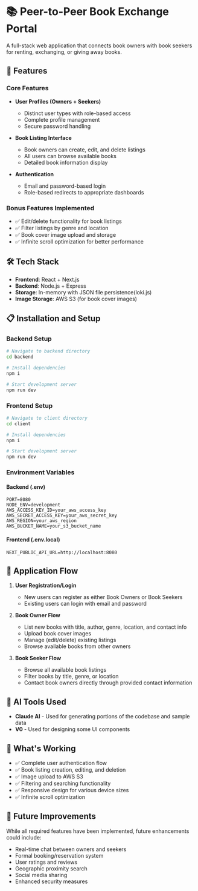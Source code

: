 # 📚 Peer-to-Peer Book Exchange Portal

A full-stack web application that connects book owners with book seekers for renting, exchanging, or giving away books.

## 🚀 Features

### Core Features
- **User Profiles (Owners + Seekers)**
  - Distinct user types with role-based access
  - Complete profile management
  - Secure password handling

- **Book Listing Interface**
  - Book owners can create, edit, and delete listings
  - All users can browse available books
  - Detailed book information display

- **Authentication**
  - Email and password-based login
  - Role-based redirects to appropriate dashboards

### Bonus Features Implemented
- ✅ Edit/delete functionality for book listings
- ✅ Filter listings by genre and location
- ✅ Book cover image upload and storage
- ✅ Infinite scroll optimization for better performance

## 🛠️ Tech Stack

- **Frontend**: React + Next.js
- **Backend**: Node.js + Express
- **Storage**: In-memory with JSON file persistence(loki.js)
- **Image Storage**: AWS S3 (for book cover images)

## 📋 Installation and Setup

### Backend Setup
```bash
# Navigate to backend directory
cd backend

# Install dependencies
npm i

# Start development server
npm run dev
```

### Frontend Setup
```bash
# Navigate to client directory
cd client

# Install dependencies
npm i

# Start development server
npm run dev
```

### Environment Variables

#### Backend (.env)
```
PORT=8080
NODE_ENV=development
AWS_ACCESS_KEY_ID=your_aws_access_key
AWS_SECRET_ACCESS_KEY=your_aws_secret_key
AWS_REGION=your_aws_region
AWS_BUCKET_NAME=your_s3_bucket_name
```

#### Frontend (.env.local)
```
NEXT_PUBLIC_API_URL=http://localhost:8080
```

## 📱 Application Flow

1. **User Registration/Login**
   - New users can register as either Book Owners or Book Seekers
   - Existing users can login with email and password

2. **Book Owner Flow**
   - List new books with title, author, genre, location, and contact info
   - Upload book cover images
   - Manage (edit/delete) existing listings
   - Browse available books from other owners

3. **Book Seeker Flow**
   - Browse all available book listings
   - Filter books by title, genre, or location
   - Contact book owners directly through provided contact information

## 🧠 AI Tools Used

- **Claude AI** - Used for generating portions of the codebase and sample data
- **V0** - Used for designing some UI components

## 🧪 What's Working

- ✅ Complete user authentication flow
- ✅ Book listing creation, editing, and deletion
- ✅ Image upload to AWS S3
- ✅ Filtering and searching functionality
- ✅ Responsive design for various device sizes
- ✅ Infinite scroll optimization

## 🚧 Future Improvements

While all required features have been implemented, future enhancements could include:

- Real-time chat between owners and seekers
- Formal booking/reservation system
- User ratings and reviews
- Geographic proximity search
- Social media sharing
- Enhanced security measures

